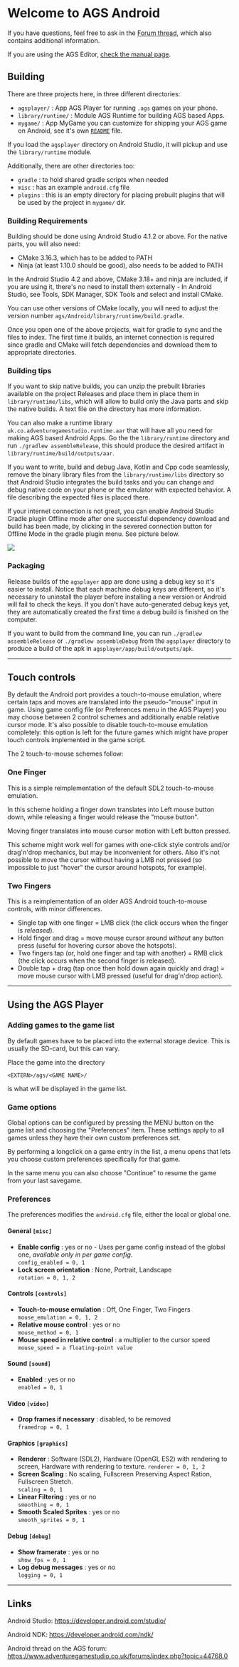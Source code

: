 # Welcome to AGS Android

If you have questions, feel free to ask in the [Forum thread](https://www.adventuregamestudio.co.uk/forums/index.php?topic=59751.0), which also contains additional information.

If you are using the AGS Editor, [check the manual page](https://adventuregamestudio.github.io/ags-manual/BuildAndroid.html).

## Building

There are three projects here, in three different directories:

- `agsplayer/` : App AGS Player for running `.ags` games on your phone.
- `library/runtime/` : Module AGS Runtime for building AGS based Apps.
- `mygame/` : App MyGame you can customize for shipping your AGS game on Android, see it's own [`README`](mygame/README.md) file.

If you load the `agsplayer` directory on Android Studio, it will pickup and use the `library/runtime` module.

Additionally, there are other directories too:

- `gradle` : to hold shared gradle scripts when needed
- `misc` : has an example `android.cfg` file 
- `plugins` : this is an empty directory for placing prebuilt plugins that will be used by the project in `mygame/` dir.

### Building Requirements

Building should be done using Android Studio 4.1.2 or above. For the native parts, you will also need:

- CMake 3.16.3, which has to be added to PATH
- Ninja (at least 1.10.0 should be good), also needs to be added to PATH

In the Android Studio 4.2 and above, CMake 3.18+ and ninja are included, if you are using it, there's no need to install them externally - In Android Studio, see Tools, SDK Manager, SDK Tools and select and install CMake.

You can use other versions of CMake locally, you will need to adjust the version number `ags/Android/library/runtime/build.gradle`.

Once you open one of the above projects, wait for gradle to sync and the files to index. The first time it builds, an 
internet connection is required since gradle and CMake will fetch dependencies and download them to appropriate directories.

### Building tips

If you want to skip native builds, you can unzip the prebuilt libraries available on the project Releases and place them in place them in `library/runtime/libs`, which will allow to build only the Java parts and skip the native builds. 
A text file on the directory has more information.

You can also make a runtime library `uk.co.adventuregamestudio.runtime.aar` that will have all you need for making AGS based Android Apps.
Go the the `library/runtime` directory and run `./gradlew assembleRelease`, this should produce the desired artifact in `library/runtime/build/outputs/aar`.

If you want to write, build and debug Java, Kotlin and Cpp code seamlessly, remove the binary library files from the `library/runtime/libs` directory so that 
Android Studio integrates the build tasks and you can change and debug native code on your phone or the emulator with expected behavior. A file describing the expected files is placed there.
 
If your internet connection is not great, you can enable Android Studio Gradle plugin Offline mode after one successful dependency download 
and build has been made, by clicking in the severed connection button for Offline Mode in the gradle plugin menu. See picture below.

![](offline_mode_android_studio.png)

### Packaging

Release builds of the `agsplayer` app are done using a debug key so it's easier to install. Notice that each machine debug keys
are different, so it's necessary to uninstall the player before installing a new version or Android will fail to check the keys.
If you don't have auto-generated debug keys yet, they are automatically created the first time a debug build is finished on the computer.

If you want to build from the command line, you can run `./gradlew assembleRelease` or `./gradlew assembleDebug` from the `agsplayer` directory to produce a build of the apk in `agsplayer/app/build/outputs/apk`.

---

## Touch controls

By default the Android port provides a touch-to-mouse emulation, where certain taps and moves are translated into the pseudo-"mouse" input in game. Using game config file (or Preferences menu in the AGS Player) you may choose between 2 control schemes and additionally enable relative cursor mode. It's also possible to disable touch-to-mouse emulation completely: this option is left for the future games which might have proper touch controls implemented in the game script.

The 2 touch-to-mouse schemes follow:

### One Finger

This is a simple reimplementation of the default SDL2 touch-to-mouse emulation.

In this scheme holding a finger down translates into Left mouse button down, while releasing a finger would release the "mouse button".

Moving finger translates into mouse cursor motion with Left button pressed.

This scheme might work well for games with one-click style controls and/or drag'n'drop mechanics, but may be inconvenient for others. Also it's not possible to move the cursor without having a LMB not pressed (so impossible to just "hover" the cursor around hotspots, for example).

### Two Fingers

This is a reimplementation of an older AGS Android touch-to-mouse controls, with minor differences.

* Single tap with one finger = LMB click (the click occurs when the finger is *released*).
* Hold finger and drag = move mouse cursor around *without* any button press (useful for hovering cursor above the hotspots).
* Two fingers tap (or, hold one finger and tap with another) = RMB click (the click occurs when the second finger is released).
* Double tap + drag (tap once then hold down again quickly and drag) = move mouse cursor with LMB pressed (useful for drag'n'drop action).

---

## Using the AGS Player

### Adding games to the game list

By default games have to be placed into the external storage device. This is
usually the SD-card, but this can vary.

Place the game into the directory

    <EXTERN>/ags/<GAME NAME>/

<GAME NAME> is what will be displayed in the game list.

### Game options

Global options can be configured by pressing the MENU button on the game list
and choosing the "Preferences" item. These settings apply to all games unless
they have their own custom preferences set.

By performing a longclick on a game entry in the list, a menu opens that lets
you choose custom preferences specifically for that game.

In the same menu you can also choose "Continue" to resume the game from
your last savegame.

### Preferences

The preferences modifies the `android.cfg` file, either the local or global one.

#### General `[misc]`

- **Enable config** : yes or no - Uses per game config instead of the global one, _available only in per game config_.  
  `config_enabled = 0, 1`  
- **Lock screen orientation** : None, Portrait, Landscape  
  `rotation = 0, 1, 2`  

#### Controls `[controls]`

- **Touch-to-mouse emulation** : Off, One Finger, Two Fingers
  `mouse_emulation = 0, 1, 2`  
- **Relative mouse control** : yes or no  
  `mouse_method = 0, 1`  
- **Mouse speed in relative control** : a multiplier to the cursor speed
  `mouse_speed = a floating-point value`  

#### Sound `[sound]`

- **Enabled** : yes or no  
  `enabled = 0, 1`  

#### Video `[video]`

- **Drop frames if necessary** : disabled, to be removed  
  `framedrop = 0, 1`

#### Graphics `[graphics]`

- **Renderer** : Software (SDL2), Hardware (OpenGL ES2) with rendering to screen, Hardware with rendering to texture.
  `renderer = 0, 1, 2`  
- **Screen Scaling** : No scaling, Fullscreen Preserving Aspect Ration, Fullscreen Stretch.  
  `scaling = 0, 1`  
- **Linear Filtering** :  yes or no  
  `smoothing = 0, 1`  
- **Smooth Scaled Sprites** : yes or no  
  `smooth_sprites = 0, 1`
  
#### Debug `[debug]`

- **Show framerate** : yes or no  
  `show_fps = 0, 1`
- **Log debug messages** : yes or no  
  `logging = 0, 1`  

---

## Links

Android Studio: https://developer.android.com/studio/

Android NDK: https://developer.android.com/ndk/

Android thread on the AGS forum: https://www.adventuregamestudio.co.uk/forums/index.php?topic=44768.0
